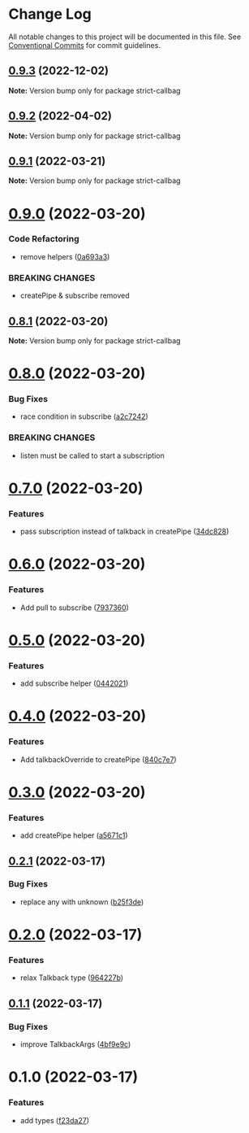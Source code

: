 # Change Log

All notable changes to this project will be documented in this file.
See [Conventional Commits](https://conventionalcommits.org) for commit guidelines.

## [0.9.3](https://github.com/tim-smart/strict-callbag/compare/strict-callbag@0.9.2...strict-callbag@0.9.3) (2022-12-02)

**Note:** Version bump only for package strict-callbag





## [0.9.2](https://github.com/tim-smart/strict-callbag/compare/strict-callbag@0.9.1...strict-callbag@0.9.2) (2022-04-02)

**Note:** Version bump only for package strict-callbag





## [0.9.1](https://github.com/tim-smart/strict-callbag/compare/strict-callbag@0.9.0...strict-callbag@0.9.1) (2022-03-21)

**Note:** Version bump only for package strict-callbag





# [0.9.0](https://github.com/tim-smart/strict-callbag/compare/strict-callbag@0.8.1...strict-callbag@0.9.0) (2022-03-20)


### Code Refactoring

* remove helpers ([0a693a3](https://github.com/tim-smart/strict-callbag/commit/0a693a337b4697802f49530c49017ad813e5d71f))


### BREAKING CHANGES

* createPipe & subscribe removed





## [0.8.1](https://github.com/tim-smart/strict-callbag/compare/strict-callbag@0.8.0...strict-callbag@0.8.1) (2022-03-20)

**Note:** Version bump only for package strict-callbag





# [0.8.0](https://github.com/tim-smart/strict-callbag/compare/strict-callbag@0.7.0...strict-callbag@0.8.0) (2022-03-20)


### Bug Fixes

* race  condition in subscribe ([a2c7242](https://github.com/tim-smart/strict-callbag/commit/a2c724210973561e164811ce2df3c298daa23b46))


### BREAKING CHANGES

* listen must be called to start a subscription





# [0.7.0](https://github.com/tim-smart/strict-callbag/compare/strict-callbag@0.6.0...strict-callbag@0.7.0) (2022-03-20)


### Features

* pass subscription instead of talkback in createPipe ([34dc828](https://github.com/tim-smart/strict-callbag/commit/34dc8289ec6e0d028a8b23d51073be39a6afab0d))





# [0.6.0](https://github.com/tim-smart/strict-callbag/compare/strict-callbag@0.5.0...strict-callbag@0.6.0) (2022-03-20)


### Features

* Add pull to subscribe ([7937360](https://github.com/tim-smart/strict-callbag/commit/7937360f570c39667151db1f51a67e7ee955078a))





# [0.5.0](https://github.com/tim-smart/strict-callbag/compare/strict-callbag@0.4.0...strict-callbag@0.5.0) (2022-03-20)


### Features

* add subscribe helper ([0442021](https://github.com/tim-smart/strict-callbag/commit/0442021a1015a499b0da32425ee047e39160ee6a))





# [0.4.0](https://github.com/tim-smart/strict-callbag/compare/strict-callbag@0.3.0...strict-callbag@0.4.0) (2022-03-20)


### Features

* Add talkbackOverride to createPipe ([840c7e7](https://github.com/tim-smart/strict-callbag/commit/840c7e75b8693960a197677223b97445361792cb))





# [0.3.0](https://github.com/tim-smart/strict-callbag/compare/strict-callbag@0.2.1...strict-callbag@0.3.0) (2022-03-20)


### Features

* add createPipe helper ([a5671c1](https://github.com/tim-smart/strict-callbag/commit/a5671c13601e8fce4b85aff3d959801554a6d56f))





## [0.2.1](https://github.com/tim-smart/strict-callbag/compare/strict-callbag@0.2.0...strict-callbag@0.2.1) (2022-03-17)


### Bug Fixes

* replace any with unknown ([b25f3de](https://github.com/tim-smart/strict-callbag/commit/b25f3deb21aaa531905a9821fcfee59906fce863))





# [0.2.0](https://github.com/tim-smart/strict-callbag/compare/strict-callbag@0.1.1...strict-callbag@0.2.0) (2022-03-17)


### Features

* relax Talkback type ([964227b](https://github.com/tim-smart/strict-callbag/commit/964227b5b87369a928d3bd2f54145cac56cb401a))





## [0.1.1](https://github.com/tim-smart/strict-callbag/compare/strict-callbag@0.1.0...strict-callbag@0.1.1) (2022-03-17)


### Bug Fixes

* improve TalkbackArgs ([4bf9e9c](https://github.com/tim-smart/strict-callbag/commit/4bf9e9c8d199b2de343ab146842cf1db0093f2fb))





# 0.1.0 (2022-03-17)


### Features

* add types ([f23da27](https://github.com/tim-smart/strict-callbag/commit/f23da27d908ea346b31f4d0bf757898dbe3c4f79))
